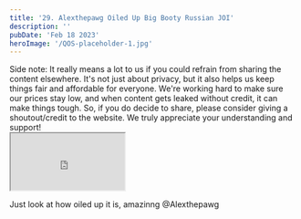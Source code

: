 ```yaml
---
title: '29. Alexthepawg Oiled Up Big Booty Russian JOI'
description: ''
pubDate: 'Feb 18 2023'
heroImage: '/QOS-placeholder-1.jpg'
---
```

<div class="video_paragraph_header"> Side note: It really means a lot to us if you could refrain from sharing the content elsewhere. It's not just about privacy, but it also helps us keep things fair and affordable for everyone. We're working hard to make sure our prices stay low, and when content gets leaked without credit, it can make things tough. So, if you do decide to share, please consider giving a shoutout/credit to the website. We truly appreciate your understanding and support!</div>

<iframe src="https://drive.google.com/file/d/1jW2K47EV0fJEN5vlObnNs0E_vmnSUEsa/preview" width="200" height="100" allow="autoplay" allowfullscreen="allowfullscreen"></iframe>

Just look at how oiled up it is, amazinng @Alexthepawg
<br>
<br>
<!---<a class="read_more" href="https://drive.google.com/file/d/1jW2K47EV0fJEN5vlObnNs0E_vmnSUEsa/view?usp=sharing">Download</a>--->